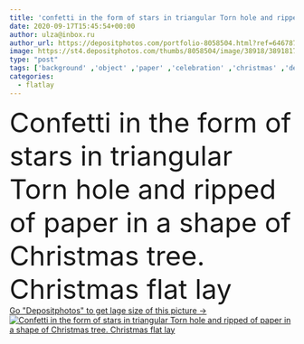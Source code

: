 ```yaml
---
title: 'confetti in the form of stars in triangular Torn hole and ripped of paper in a shape of Christmas tree. Christmas flat lay'
date: 2020-09-17T15:45:54+00:00
author: ulza@inbox.ru
author_url: https://depositphotos.com/portfolio-8058504.html?ref=64678756
image: https://st4.depositphotos.com/thumbs/8058504/image/38918/389181722/api_thumb_450.jpg?forcejpeg=true
type: "post"
tags: ['background' ,'object' ,'paper' ,'celebration' ,'christmas' ,'decoration' ,'decorative' ,'event' ,'festive' ,'greeting' ,'happy' ,'holiday' ,'xmas' ,'sign' ,'decor' ,'season' ,'abstract' ,'tree' ,'card' ,'symbol' ,'december' ,'winter' ,'year' ,'creative' ,'concept' ,'merry' ,'ripped' ,'text' ,'traditional' ,'copyspace' ,'hole' ,'torn' ,'stars' ,'composition' ,'postcard' ,'Holidays' ,'triangular' ,'copy space' ,'christmas tree' ,'New Year' ,'merry christmas' ,'top view' ,'paper background' ,'flat lay' ,'flatlay' ]
categories: 
  - flatlay
---
```

<div aling="center">
            <font size="60"> Confetti in the form of stars in triangular Torn hole and ripped of paper in a shape of Christmas tree. Christmas flat lay</font>   
</div>
<div>
    <a href='https://st4.depositphotos.com/thumbs/8058504/image/38918/389181722/api_thumb_450.jpg?forcejpeg=true?ref=64678756' target=_blank > Go "Depositphotos" to get lage size of this picture ->
        <img href='https://st4.depositphotos.com/thumbs/8058504/image/38918/389181722/api_thumb_450.jpg?forcejpeg=true?ref=64678756' src='https://st4.depositphotos.com/8058504/38918/i/950/depositphotos_389181722-stock-photo-confetti-form-stars-triangular-torn.jpg?forcejpeg=true' alt='Confetti in the form of stars in triangular Torn hole and ripped of paper in a shape of Christmas tree. Christmas flat lay' >
    </a>
</div>
